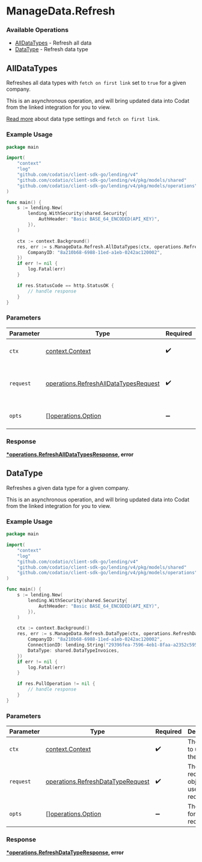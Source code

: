 # ManageData.Refresh

### Available Operations

* [AllDataTypes](#alldatatypes) - Refresh all data
* [DataType](#datatype) - Refresh data type

## AllDataTypes

Refreshes all data types with `fetch on first link` set to `true` for a given company.

This is an asynchronous operation, and will bring updated data into Codat from the linked integration for you to view.

[Read more](https://docs.codat.io/core-concepts/data-type-settings) about data type settings and `fetch on first link`.

### Example Usage

```go
package main

import(
	"context"
	"log"
	"github.com/codatio/client-sdk-go/lending/v4"
	"github.com/codatio/client-sdk-go/lending/v4/pkg/models/shared"
	"github.com/codatio/client-sdk-go/lending/v4/pkg/models/operations"
)

func main() {
    s := lending.New(
        lending.WithSecurity(shared.Security{
            AuthHeader: "Basic BASE_64_ENCODED(API_KEY)",
        }),
    )

    ctx := context.Background()
    res, err := s.ManageData.Refresh.AllDataTypes(ctx, operations.RefreshAllDataTypesRequest{
        CompanyID: "8a210b68-6988-11ed-a1eb-0242ac120002",
    })
    if err != nil {
        log.Fatal(err)
    }

    if res.StatusCode == http.StatusOK {
        // handle response
    }
}
```

### Parameters

| Parameter                                                                                      | Type                                                                                           | Required                                                                                       | Description                                                                                    |
| ---------------------------------------------------------------------------------------------- | ---------------------------------------------------------------------------------------------- | ---------------------------------------------------------------------------------------------- | ---------------------------------------------------------------------------------------------- |
| `ctx`                                                                                          | [context.Context](https://pkg.go.dev/context#Context)                                          | :heavy_check_mark:                                                                             | The context to use for the request.                                                            |
| `request`                                                                                      | [operations.RefreshAllDataTypesRequest](../../models/operations/refreshalldatatypesrequest.md) | :heavy_check_mark:                                                                             | The request object to use for the request.                                                     |
| `opts`                                                                                         | [][operations.Option](../../models/operations/option.md)                                       | :heavy_minus_sign:                                                                             | The options for this request.                                                                  |


### Response

**[*operations.RefreshAllDataTypesResponse](../../models/operations/refreshalldatatypesresponse.md), error**


## DataType

Refreshes a given data type for a given company.

This is an asynchronous operation, and will bring updated data into Codat from the linked integration for you to view.

### Example Usage

```go
package main

import(
	"context"
	"log"
	"github.com/codatio/client-sdk-go/lending/v4"
	"github.com/codatio/client-sdk-go/lending/v4/pkg/models/shared"
	"github.com/codatio/client-sdk-go/lending/v4/pkg/models/operations"
)

func main() {
    s := lending.New(
        lending.WithSecurity(shared.Security{
            AuthHeader: "Basic BASE_64_ENCODED(API_KEY)",
        }),
    )

    ctx := context.Background()
    res, err := s.ManageData.Refresh.DataType(ctx, operations.RefreshDataTypeRequest{
        CompanyID: "8a210b68-6988-11ed-a1eb-0242ac120002",
        ConnectionID: lending.String("29396fea-7596-4eb1-8faa-a2352c595590"),
        DataType: shared.DataTypeInvoices,
    })
    if err != nil {
        log.Fatal(err)
    }

    if res.PullOperation != nil {
        // handle response
    }
}
```

### Parameters

| Parameter                                                                              | Type                                                                                   | Required                                                                               | Description                                                                            |
| -------------------------------------------------------------------------------------- | -------------------------------------------------------------------------------------- | -------------------------------------------------------------------------------------- | -------------------------------------------------------------------------------------- |
| `ctx`                                                                                  | [context.Context](https://pkg.go.dev/context#Context)                                  | :heavy_check_mark:                                                                     | The context to use for the request.                                                    |
| `request`                                                                              | [operations.RefreshDataTypeRequest](../../models/operations/refreshdatatyperequest.md) | :heavy_check_mark:                                                                     | The request object to use for the request.                                             |
| `opts`                                                                                 | [][operations.Option](../../models/operations/option.md)                               | :heavy_minus_sign:                                                                     | The options for this request.                                                          |


### Response

**[*operations.RefreshDataTypeResponse](../../models/operations/refreshdatatyperesponse.md), error**

